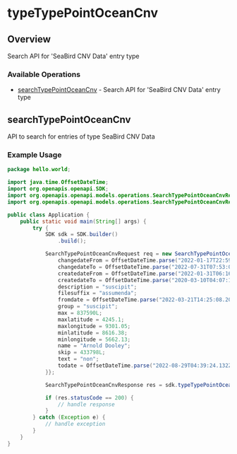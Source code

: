 # typeTypePointOceanCnv

## Overview

Search API for 'SeaBird CNV Data' entry type

### Available Operations

* [searchTypePointOceanCnv](#searchtypepointoceancnv) - Search API for 'SeaBird CNV Data' entry type

## searchTypePointOceanCnv

API to search for entries of type SeaBird CNV Data

### Example Usage

```java
package hello.world;

import java.time.OffsetDateTime;
import org.openapis.openapi.SDK;
import org.openapis.openapi.models.operations.SearchTypePointOceanCnvRequest;
import org.openapis.openapi.models.operations.SearchTypePointOceanCnvResponse;

public class Application {
    public static void main(String[] args) {
        try {
            SDK sdk = SDK.builder()
                .build();

            SearchTypePointOceanCnvRequest req = new SearchTypePointOceanCnvRequest() {{
                changedateFrom = OffsetDateTime.parse("2022-01-17T22:59:09.800Z");
                changedateTo = OffsetDateTime.parse("2022-07-31T07:53:06.376Z");
                createdateFrom = OffsetDateTime.parse("2022-01-31T06:16:27.327Z");
                createdateTo = OffsetDateTime.parse("2020-03-10T04:07:17.266Z");
                description = "suscipit";
                filesuffix = "assumenda";
                fromdate = OffsetDateTime.parse("2022-03-21T14:25:08.203Z");
                group = "suscipit";
                max = 837590L;
                maxlatitude = 4245.1;
                maxlongitude = 9301.05;
                minlatitude = 8616.38;
                minlongitude = 5662.13;
                name = "Arnold Dooley";
                skip = 433798L;
                text = "non";
                todate = OffsetDateTime.parse("2022-08-29T04:39:24.132Z");
            }};            

            SearchTypePointOceanCnvResponse res = sdk.typeTypePointOceanCnv.searchTypePointOceanCnv(req);

            if (res.statusCode == 200) {
                // handle response
            }
        } catch (Exception e) {
            // handle exception
        }
    }
}
```
